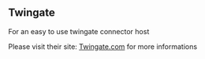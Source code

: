 ## Twingate

For an easy to use twingate connector host

Please visit their site: [Twingate.com](www.twingate.com) for more informations